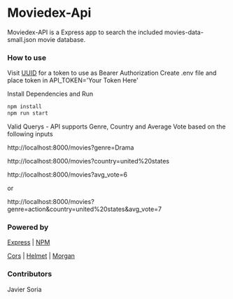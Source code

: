 # Moviedex-Api
Moviedex-API is a Express app to search the included movies-data-small.json movie database.

### How to use

Visit [UUID](https://www.uuidgenerator.net/) for a token to use as Bearer Authorization
Create .env file and place token in API_TOKEN='Your Token Here'

Install Dependencies and Run
```bash
npm install
npm run start

```

Valid Querys - API supports Genre, Country and Average Vote based on the following inputs

http://localhost:8000/movies?genre=Drama

http://localhost:8000/movies?country=united%20states

http://localhost:8000/movies?avg_vote=6

or

http://localhost:8000/movies?genre=action&country=united%20states&avg_vote=7

### Powered by
[Express](https://expressjs.com/) | [NPM](https://www.npmjs.com/)

[Cors](https://www.npmjs.com/package/cors) |
[Helmet](https://www.npmjs.com/package/helmet) | 
[Morgan](https://www.npmjs.com/package/morgan)

### Contributors
Javier Soria